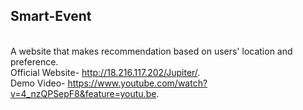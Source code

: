 ## Smart-Event
<br /> A website that makes recommendation based on users' location and preference. 
<br /> Official Website- http://18.216.117.202/Jupiter/.
<br /> Demo Video- https://www.youtube.com/watch?v=4_nzQPSepF8&feature=youtu.be.


